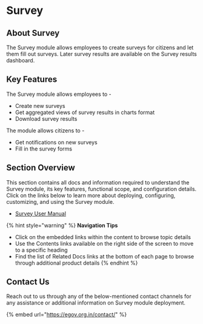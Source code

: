 # Survey

## About Survey

The Survey module allows employees to create surveys for citizens and let them fill out surveys. Later survey results are available on the Survey results dashboard.

## Key Features

The Survey module allows employees to -

* Create new surveys
* Get aggregated views of survey results in charts format
* Download survey results

The module allows citizens to -

* Get notifications on new surveys
* Fill in the survey forms

## Section Overview

This section contains all docs and information required to understand the Survey module, its key features, functional scope, and configuration details. Click on the links below to learn more about deploying, configuring, customizing, and using the Survey module.

* [Survey User Manual](survey-user-manual/)

{% hint style="warning" %}
**Navigation Tips**

* Click on the embedded links within the content to browse topic details
* Use the Contents links available on the right side of the screen to move to a specific heading
* Find the list of Related Docs links at the bottom of each page to browse through additional product details
{% endhint %}

## Contact Us

Reach out to us through any of the below-mentioned contact channels for any assistance or additional information on Survey module deployment.

{% embed url="https://egov.org.in/contact/" %}
